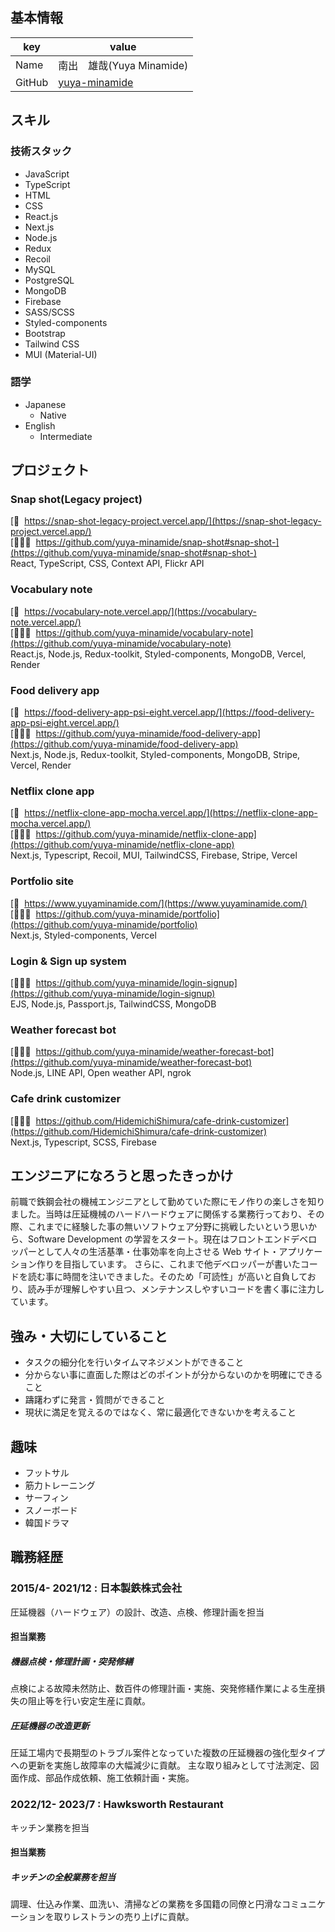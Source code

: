 ## 基本情報

| key    | value                                             |
| ------ | ------------------------------------------------- |
| Name   | 南出　雄哉(Yuya Minamide)                         |
| GitHub | [yuya-minamide](https://github.com/yuya-minamide) |

## スキル

### 技術スタック

-   JavaScript
-   TypeScript
-   HTML
-   CSS
-   React.js
-   Next.js
-   Node.js
-   Redux
-   Recoil
-   MySQL
-   PostgreSQL
-   MongoDB
-   Firebase
-   SASS/SCSS
-   Styled-components
-   Bootstrap
-   Tailwind CSS
-   MUI (Material-UI)

### 語学

-   Japanese
    -   Native
-   English
    -   Intermediate

## プロジェクト

### Snap shot(Legacy project)

[🔗&nbsp; https://snap-shot-legacy-project.vercel.app/](https://snap-shot-legacy-project.vercel.app/)  
[👩🏻‍💻&nbsp; https://github.com/yuya-minamide/snap-shot#snap-shot-](https://github.com/yuya-minamide/snap-shot#snap-shot-)  
React, TypeScript, CSS, Context API, Flickr API

### Vocabulary note

[🔗&nbsp; https://vocabulary-note.vercel.app/](https://vocabulary-note.vercel.app/)  
[👩🏻‍💻&nbsp; https://github.com/yuya-minamide/vocabulary-note](https://github.com/yuya-minamide/vocabulary-note)  
React.js, Node.js, Redux-toolkit, Styled-components, MongoDB, Vercel, Render

### Food delivery app

[🔗&nbsp; https://food-delivery-app-psi-eight.vercel.app/](https://food-delivery-app-psi-eight.vercel.app/)  
[👩🏻‍💻&nbsp; https://github.com/yuya-minamide/food-delivery-app](https://github.com/yuya-minamide/food-delivery-app)  
Next.js, Node.js, Redux-toolkit, Styled-components, MongoDB, Stripe, Vercel, Render

### Netflix clone app

[🔗&nbsp; https://netflix-clone-app-mocha.vercel.app/](https://netflix-clone-app-mocha.vercel.app/)  
[👩🏻‍💻&nbsp; https://github.com/yuya-minamide/netflix-clone-app](https://github.com/yuya-minamide/netflix-clone-app)  
Next.js, Typescript, Recoil, MUI, TailwindCSS, Firebase, Stripe, Vercel

### Portfolio site

[🔗&nbsp; https://www.yuyaminamide.com/](https://www.yuyaminamide.com/)  
[👩🏻‍💻&nbsp; https://github.com/yuya-minamide/portfolio](https://github.com/yuya-minamide/portfolio)  
Next.js, Styled-components, Vercel

### Login & Sign up system

[👩🏻‍💻&nbsp; https://github.com/yuya-minamide/login-signup](https://github.com/yuya-minamide/login-signup)  
EJS, Node.js, Passport.js, TailwindCSS, MongoDB

### Weather forecast bot

[👩🏻‍💻&nbsp; https://github.com/yuya-minamide/weather-forecast-bot](https://github.com/yuya-minamide/weather-forecast-bot)  
Node.js, LINE API, Open weather API, ngrok

### Cafe drink customizer

[👩🏻‍💻&nbsp; https://github.com/HidemichiShimura/cafe-drink-customizer](https://github.com/HidemichiShimura/cafe-drink-customizer)  
Next.js, Typescript, SCSS, Firebase

## エンジニアになろうと思ったきっかけ

前職で鉄鋼会社の機械エンジニアとして勤めていた際にモノ作りの楽しさを知りました。当時は圧延機械のハードハードウェアに関係する業務行っており、その際、これまでに経験した事の無いソフトウェア分野に挑戦したいという思いから、Software Development の学習をスタート。現在はフロントエンドデベロッパーとして人々の生活基準・仕事効率を向上させる Web サイト・アプリケーション作りを目指しています。
さらに、これまで他デベロッパーが書いたコードを読む事に時間を注いできました。そのため「可読性」が高いと自負しており、読み手が理解しやすい且つ、メンテナンスしやすいコードを書く事に注力しています。

## 強み・大切にしていること

-   タスクの細分化を行いタイムマネジメントができること<br/>
-   分からない事に直面した際はどのポイントが分からないのかを明確にできること<br/>
-   躊躇わずに発言・質問ができること<br/>
-   現状に満足を覚えるのではなく、常に最適化できないかを考えること<br/>

## 趣味

-   フットサル
-   筋力トレーニング
-   サーフィン
-   スノーボード
-   韓国ドラマ

## 職務経歴

### 2015/4- 2021/12 : 日本製鉄株式会社

圧延機器（ハードウェア）の設計、改造、点検、修理計画を担当

#### 担当業務

##### 機器点検・修理計画・突発修繕

点検による故障未然防止、数百件の修理計画・実施、突発修繕作業による生産損失の阻止等を行い安定生産に貢献。

##### 圧延機器の改造更新

圧延工場内で長期型のトラブル案件となっていた複数の圧延機器の強化型タイプへの更新を実施し故障率の大幅減少に貢献。
主な取り組みとして寸法測定、図面作成、部品作成依頼、施工依頼計画・実施。

### 2022/12- 2023/7 : Hawksworth Restaurant

キッチン業務を担当

#### 担当業務

##### キッチンの全般業務を担当

調理、仕込み作業、皿洗い、清掃などの業務を多国籍の同僚と円滑なコミュニケーションを取りレストランの売り上げに貢献。
